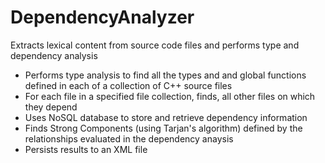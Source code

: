 # DependencyAnalyzer
Extracts lexical content from source code files and performs type and dependency analysis

- Performs type analysis to find all the types and and global functions defined in each of a collection of C++ source files
- For each file in a specified file collection, finds, all other files on which they depend
- Uses NoSQL database to store and retrieve dependency information
- Finds Strong Components (using Tarjan's algorithm) defined by the relationships evaluated in the dependency anaysis
- Persists results to an XML file
